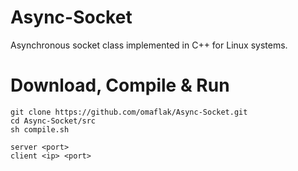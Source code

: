 # Async-Socket
Asynchronous socket class implemented in C++ for Linux systems.

# Download, Compile & Run

    git clone https://github.com/omaflak/Async-Socket.git
    cd Async-Socket/src
    sh compile.sh

    server <port>
    client <ip> <port>

